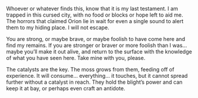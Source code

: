 Whoever or whatever finds this, know that it is my last testament. I am trapped in this cursed city, with no food or blocks or hope left to aid me. The horrors that claimed Orion lie in wait for even a single sound to alert them to my hiding place. I will not escape.

You are strong, or maybe brave, or maybe foolish to have come here and find my remains. If you are stronger or braver or more foolish than I was… maybe you’ll make it out alive, and return to the surface with the knowledge of what you have seen here. Take mine with you, please.

The catalysts are the key. The moss grows from them, feeding off of experience. It will consume… everything… it touches, but it cannot spread further without a catalyst in reach. They hold the blight’s power and can keep it at bay, or perhaps even craft an antidote.
